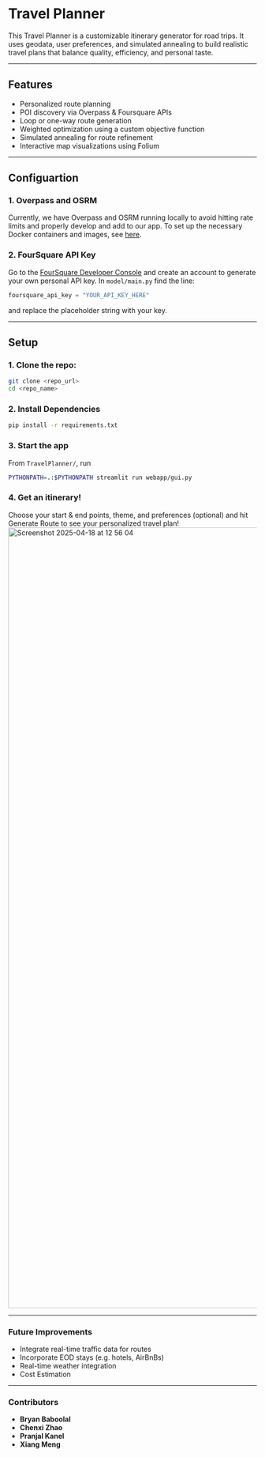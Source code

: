 # Travel Planner

This Travel Planner is a customizable itinerary generator for road trips. It uses geodata, user preferences, and simulated annealing to build realistic travel plans that balance quality, efficiency, and personal taste.

---

## Features

- Personalized route planning
- POI discovery via Overpass & Foursquare APIs
- Loop or one-way route generation
- Weighted optimization using a custom objective function
- Simulated annealing for route refinement
- Interactive map visualizations using Folium

---
## Configuartion
### 1. Overpass and OSRM
Currently, we have Overpass and OSRM running locally to avoid hitting rate limits and properly develop and add to our app. To set up the necessary Docker containers and images, see [here](https://docs.google.com/document/d/1aRqFgwWwDghG5AwMzBX79qNThzBxBqJHsCR1KASXMuE/edit?usp=sharing). 
### 2. FourSquare API Key
Go to the [FourSquare Developer Console](https://auth.studio.foursquare.com/u/login/identifier?state=hKFo2SBIci1jMGtoUGtIUkhVMUMzSXdKejZrR0tvZ2Iyc2sybqFur3VuaXZlcnNhbC1sb2dpbqN0aWTZIGx0VktFVEk3Wk41VWducHFVVm0xMjZia2tJeWtKOHh6o2NpZNkgZFZ5NzFrNkV4ejd6Y3BJUnBRaEJoWGZTTjRvY2dqRkU) and create an account to generate your own personal API key. In `model/main.py` find the line:
```python
foursquare_api_key = "YOUR_API_KEY_HERE"
```
and replace the placeholder string with your key.

---
## Setup

### 1. Clone the repo:

```bash
git clone <repo_url>
cd <repo_name>
```

### 2. Install Dependencies
```bash
pip install -r requirements.txt
```

### 3. Start the app
From `TravelPlanner/`, run
```bash
PYTHONPATH=.:$PYTHONPATH streamlit run webapp/gui.py
```

### 4. Get an itinerary!
Choose your start & end points, theme, and preferences (optional) and hit Generate Route to see your personalized travel plan!
<img width="1580" alt="Screenshot 2025-04-18 at 12 56 04" src="https://github.com/user-attachments/assets/47f317e6-db77-4475-986c-7fcb97c5d641" />

---
### Future Improvements

- Integrate real-time traffic data for routes
- Incorporate EOD stays (e.g. hotels, AirBnBs)
- Real-time weather integration
- Cost Estimation

---
### Contributors
- **Bryan Baboolal**
- **Chenxi Zhao**
- **Pranjal Kanel**
- **Xiang Meng**
